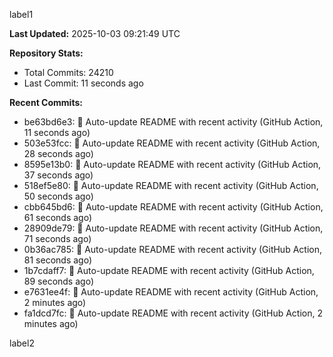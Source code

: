 
label1 
<!-- ACTIVITY_START -->
**Last Updated:** 2025-10-03 09:21:49 UTC

**Repository Stats:**
- Total Commits: 24210
- Last Commit: 11 seconds ago

**Recent Commits:**
- be63bd6e3: 🤖 Auto-update README with recent activity (GitHub Action, 11 seconds ago)
- 503e53fcc: 🤖 Auto-update README with recent activity (GitHub Action, 28 seconds ago)
- 8595e13b0: 🤖 Auto-update README with recent activity (GitHub Action, 37 seconds ago)
- 518ef5e80: 🤖 Auto-update README with recent activity (GitHub Action, 50 seconds ago)
- cbb645bd6: 🤖 Auto-update README with recent activity (GitHub Action, 61 seconds ago)
- 28909de79: 🤖 Auto-update README with recent activity (GitHub Action, 71 seconds ago)
- 0b36ac785: 🤖 Auto-update README with recent activity (GitHub Action, 81 seconds ago)
- 1b7cdaff7: 🤖 Auto-update README with recent activity (GitHub Action, 89 seconds ago)
- e7631ee4f: 🤖 Auto-update README with recent activity (GitHub Action, 2 minutes ago)
- fa1dcd7fc: 🤖 Auto-update README with recent activity (GitHub Action, 2 minutes ago)
<!-- ACTIVITY_END -->

label2
